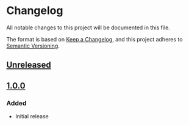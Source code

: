 # Changelog
All notable changes to this project will be documented in this file.

The format is based on [Keep a Changelog](https://keepachangelog.com/en/1.0.0/),
and this project adheres to [Semantic Versioning](https://semver.org/spec/v2.0.0.html).

## [Unreleased]

## [1.0.0]
### Added
- Initial release

[Unreleased]: https://github.com/MetaMask/snaps-registry/compare/v1.0.0...HEAD
[1.0.0]: https://github.com/MetaMask/snaps-registry/releases/tag/v1.0.0
